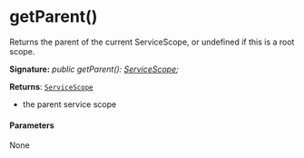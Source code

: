 # getParent()

Returns the parent of the current ServiceScope, or undefined if this is a root scope.

**Signature:** _public getParent(): [ServiceScope](../sp-core-library/servicescope.md);_

**Returns**: [`ServiceScope`](../sp-core-library/servicescope.md)

- the parent service scope

#### Parameters
None

